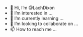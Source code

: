 - 👋 Hi, I’m @LachDixon
- 👀 I’m interested in ...
- 🌱 I’m currently learning ...
- 💞️ I’m looking to collaborate on ...
- 📫 How to reach me ...

<!---
LachDixon/LachDixon is a ✨ special ✨ repository because its `README.md` (this file) appears on your GitHub profile.
You can click the Preview link to take a look at your changes.
--->
